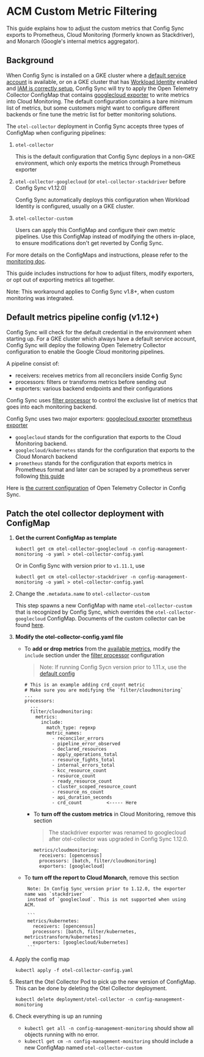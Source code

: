 # ACM Custom Metric Filtering

This guide explains how to adjust the custom metrics that Config Sync
exports to Prometheus, Cloud Monitoring (formerly known as Stackdriver), and
Monarch (Google's internal metrics aggregator).

## Background

When Config Sync is installed on a GKE cluster where a
[default service account](http://cloud/kubernetes-engine/docs/tutorials/authenticating-to-cloud-platform)
is available, or on a GKE cluster that has
[Workload Identity](http://cloud/kubernetes-engine/docs/how-to/workload-identity)
enabled and
[IAM is correctly setup](https://cloud.google.com/anthos-config-management/docs/how-to/monitoring-config-sync#custom-monitoring),
Config Sync will try to apply the Open Telemetry Collector ConfigMap that contains
[googlecloud exporter](https://github.com/open-telemetry/opentelemetry-collector-contrib/tree/main/exporter/googlecloudexporter)
to write metrics into Cloud Monitoring. The default configuration contains a
bare minimum list of metrics, but some customers might want to configure
different backends or fine tune the metric list for better monitoring solutions.

The `otel-collector` deployment in Config Sync accepts three types of ConfigMap
when configuring pipelines:

1. `otel-collector`

   This is the default configuration that Config Sync deploys in a non-GKE environment, which only exports the metrics through Prometheus exporter
2. `otel-collector-googlecloud` (or `otel-collector-stackdriver` before Config Sync v1.12.0)

   Config Sync automatically deploys this configuration when Workload Identity is configured, usually on a GKE cluster. 
3. `otel-collector-custom`

    Users can apply this ConfigMap and configure their own metric pipelines.
    Use this ConfigMap instead of modifying the others in-place, to ensure modifications don't get reverted by Config Sync.

For more details on the ConfigMaps and instructions, please refer to the [monitoring doc](http://cloud/anthos-config-management/docs/how-to/monitoring-config-sync).

This guide includes instructions for how to adjust filters, modify exporters, 
or opt out of exporting metrics all together.

Note: This workaround applies to Config Sync v1.8+, when custom monitoring
was integrated.

## Default metrics pipeline config (v1.12+)

Config Sync will check for the default credential in the environment when
starting up. For a GKE cluster which always have a default service account,
Config Sync will deploy the following Open Telemetry Collector configuration to
enable the Google Cloud monitoring pipelines.

A pipeline consist of:

-   receivers: receives metrics from all reconcilers inside Config Sync
-   processors: filters or transforms metrics before sending out
-   exporters: various backend endpoints and their configurations

Config Sync uses
[filter processor](https://github.com/open-telemetry/opentelemetry-collector-contrib/tree/main/processor/filterprocessor)
to control the exclusive list of metrics that goes into each monitoring backend.

Config Sync uses two major exporters: [googlecloud exporter](https://github.com/open-telemetry/opentelemetry-collector-contrib/tree/main/exporter/googlecloudexporter)
[prometheus exporter](https://github.com/open-telemetry/opentelemetry-collector-contrib/tree/main/exporter/prometheusexporter)

- `googlecloud` stands for the configuration that exports to the Cloud
Monitoring backend.
- `googlecloud/kubernetes` stands for the configuration that exports to the
Cloud Monarch backend
- `prometheus` stands for the configuration that exports metrics in Prometheus
format and later can be scraped by a prometheus server following [this guide](http://cloud/anthos-config-management/docs/how-to/monitoring-config-sync#prometheus)

Here is [the current configuration](https://github.com/GoogleContainerTools/kpt-config-sync/blob/main/pkg/metrics/otel.go#L38) of Open Telemetry Collector
in Config Sync.

## Patch the otel collector deployment with ConfigMap

1. **Get the current ConfigMap as template**

    ```
    kubectl get cm otel-collector-googlecloud -n config-management-monitoring -o yaml > otel-collector-config.yaml
    ```
    
    Or in Config Sync with version prior to `v1.11.1`, use
    
    ```
    kubectl get cm otel-collector-stackdriver -n config-management-monitoring -o yaml > otel-collector-config.yaml
    ```
1. Change the `.metadata.name` to `otel-collector-custom`

    This step spawns a new ConfigMap with name `otel-collector-custom` that is recognized by Config Sync, which overrides the `otel-collector-googlecloud` ConfigMap. Documents of the custom collector can be found [here](http://cloud/anthos-config-management/docs/how-to/monitoring-config-sync#custom-exporter). 

1. **Modify the otel-collector-config.yaml file**

    - To **add or drop metrics** from the
       [available metrics](http://cloud/anthos-config-management/docs/how-to/monitoring-config-sync#metrics),
       modify the `include` section under the
       [filter processor](https://github.com/open-telemetry/opentelemetry-collector-contrib/tree/main/processor/filterprocessor)
       configuration

       > Note: If running Config Sycn version prior to 1.11.x, use the
       [default config](https://github.com/tiffanny29631/kpt-config-sync/blob/main/pkg/metrics/otel.go#L38)

       ```
       # This is an example adding crd_count metric
       # Make sure you are modifying the `filter/cloudmonitoring`
       ...
       processors:
         ...
         filter/cloudmonitoring:
           metrics:
             include:
               match_type: regexp
               metric_names:
                 - reconciler_errors
                 - pipeline_error_observed
                 - declared_resources
                 - apply_operations_total
                 - resource_fights_total
                 - internal_errors_total
                 - kcc_resource_count
                 - resource_count
                 - ready_resource_count
                 - cluster_scoped_resource_count
                 - resource_ns_count
                 - api_duration_seconds
                 - crd_count         <----- Here
       ```

      - To **turn off the custom metrics** in Cloud Monitoring, remove this section

        > The stackdriver exporter was renamed to googlecloud after otel-collector was upgraded in Config Sync 1.12.0.

          ```
          metrics/cloudmonitoring:
            receivers: [opencensus]
            processors: [batch, filter/cloudmonitoring]
            exporters: [googlecloud]
          ```

    - To **turn off the report to Cloud Monarch**, remove this section

           Note: In Config Sync version prior to 1.12.0, the exporter name was `stackdriver`
           instead of `googlecloud`. This is not supported when using ACM.

           ```
           metrics/kubernetes:
             receivers: [opencensus]
             processors: [batch, filter/kubernetes, metricstransform/kubernetes]
             exporters: [googlecloud/kubernetes]
           ```

1. Apply the config map

    ```
    kubectl apply -f otel-collector-config.yaml
    ```

1. Restart the Otel Collector Pod to pick up the new version of ConfigMap.
This can be done by deleting the Otel Collector deployment.

    ```
    kubectl delete deployment/otel-collector -n config-management-monitoring
    ```

1. Check everything is up an running
    
    - `kubectl get all -n config-management-monitoring` should show all objects running with no error.
    - `kubectl get cm -n config-management-monitoring` should include a new ConfigMap named `otel-collector-custom`
